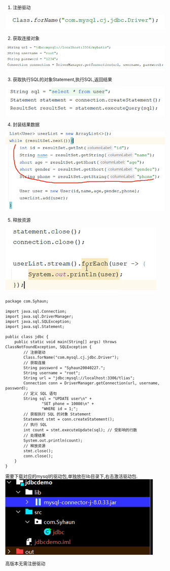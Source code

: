 1. 注册驱动

![Alt text](image.png)

2. 获取连接对象

![Alt text](image-1.png)

3. 获取执行SQL的对象Statement,执行SQL,返回结果

![Alt text](image-2.png)

4. 封装结果数据

![Alt text](image-3.png)

5. 释放资源

![Alt text](image-4.png)


```
package com.Syhaun;

import java.sql.Connection;
import java.sql.DriverManager;
import java.sql.SQLException;
import java.sql.Statement;

public class jdbc {
    public static void main(String[] args) throws ClassNotFoundException, SQLException {
        // 注册驱动
        Class.forName("com.mysql.cj.jdbc.Driver");
        // 获取连接
        String password = "Syhaun20040227.";
        String username = "root";
        String url = "jdbc:mysql://localhost:3306/tlias";
        Connection conn = DriverManager.getConnection(url, username, password);
        // 定义 SQL 语句
        String sql = "UPDATE user\n" +
                "SET phone = 10086\n" +
                "WHERE id = 1;";
        // 获取执行 SQL 的对象 Statement
        Statement stmt = conn.createStatement();
        // 执行 SQL
        int count = stmt.executeUpdate(sql); // 受影响的行数
        // 处理结果
        System.out.println(count);
        // 释放资源
        stmt.close();
        conn.close();
    }
}
```

需要下载对应的mysql的驱动包,单独放在lib目录下,右击激活驱动包.
![Alt text](image-8.png)

高版本无需注册驱动